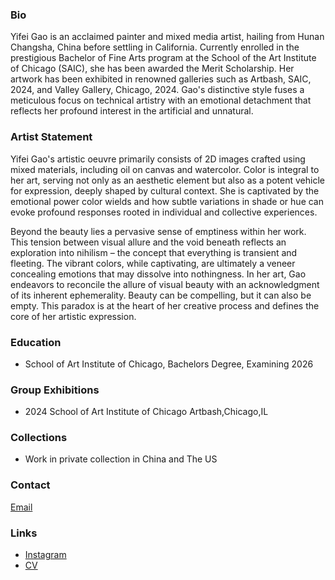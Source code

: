 ### Bio

Yifei Gao is an acclaimed painter and mixed media artist, hailing from Hunan Changsha, China before settling in California. Currently enrolled in the prestigious Bachelor of Fine Arts program at the School of the Art Institute of Chicago (SAIC), she has been awarded the Merit Scholarship. Her artwork has been exhibited in renowned galleries such as Artbash, SAIC, 2024, and Valley Gallery, Chicago, 2024. Gao's distinctive style fuses a meticulous focus on technical artistry with an emotional detachment that reflects her profound interest in the artificial and unnatural.

### Artist Statement

Yifei Gao's artistic oeuvre primarily consists of 2D images crafted using mixed materials, including oil on canvas and watercolor. Color is integral to her art, serving not only as an aesthetic element but also as a potent vehicle for expression, deeply shaped by cultural context. She is captivated by the emotional power color wields and how subtle variations in shade or hue can evoke profound responses rooted in individual and collective experiences.

Beyond the beauty lies a pervasive sense of emptiness within her work. This tension between visual allure and the void beneath reflects an exploration into nihilism – the concept that everything is transient and fleeting. The vibrant colors, while captivating, are ultimately a veneer concealing emotions that may dissolve into nothingness. In her art, Gao endeavors to reconcile the allure of visual beauty with an acknowledgment of its inherent ephemerality. Beauty can be compelling, but it can also be empty. This paradox is at the heart of her creative process and defines the core of her artistic expression.

### Education
- School of Art Institute of Chicago, Bachelors Degree, Examining 2026

### Group Exhibitions
- 2024 School of Art Institute of Chicago Artbash,Chicago,IL

### Collections
- Work in private collection in China and The US

### Contact
[Email](mailto:faygao1121@gmail.com)

### Links
- [Instagram](https://www.instagram.com/fay_yifeigao_artwork/)
- [CV](/cv.pdf)

